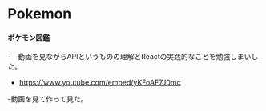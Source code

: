 # Pokemon

#### ポケモン図鑑

-　動画を見ながらAPIというものの理解とReactの実践的なことを勉強しまいした。
-  https://www.youtube.com/embed/yKFoAF7J0mc

-動画を見て作って見た。
